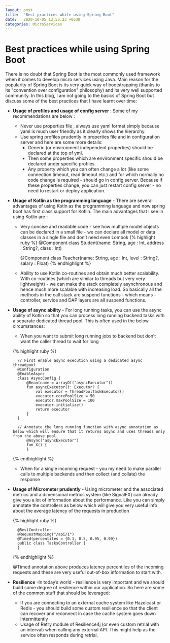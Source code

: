 ```yaml
---
layout: post
title:  "Best practices while using Spring Boot"
date:   2020-10-05 13:55:23 +0530
categories: MicroServices
---
```


# Best practices while using Spring Boot

There is no doubt that Spring Boot is the most commonly used framework when it comes to develop micro services using Java. Main reason for the popularity of Spring Boot is its very quick way of bootstrapping (thanks to its "convention over configuration" philosophy) and its very well supported community.
In this blog, I am not going to the basics of Spring Boot but discuss some of the best practices that I have learnt over time:

* **Usage of profiles and usage of config server** : Some of my recommendations are below : 
    - Never use properties file , always use yaml format simply because yaml is much user friendly as it clearly shows the hierarchy. 
    - Use spring profiles prudently in properties file and in configuration server and here are some more details:
        -  Generic (or environment independent properties) should be declared at the top of yml. 
        -  Then some properties which are environment specific should be declared under specific profiles. 
        -  Any property which you can often change a lot (like some connection timeout, read timeout etc.) and for which normally no code change is required - should go in config server. Because if these properties change, you can just restart config server - no need to restart or deploy application. 

* **Usage of Kotlin as the programming language** - There are several advantages of using Kotln as the programming language and now spring boot has first class support for Kotlin. The main advantages that I see in using Kotlin are :
   - Very concise and readable code - see how multiple model objects can be declared in a small file - we can declare all model or data classes in a single file and don’t need even Lombok
   {% highlight ruby %}
        @Component
        class Student(name: String, age : Int, address : String?, class : Int)

        @Component
        class Teacher(name: String, age : Int, level : String?, salary : Float)
    {% endhighlight %}
   
   - Ability to use Kotlin co-routines and obtain much better scalability. With co-routines (which are similar to threads but very very lightweight) - we can make the stack completely asynchronous and hence much more scalable with increasing load. So basically all the methods in the call stack are suspend functions - which means - controller, service and DAP layers are all suspend functions.

* **Usage of  async ability** - For long running tasks, you can use the async ability of Kotlin so that you can process long running backend tasks with a separate dedicated thread pool. This is often used in the below circumstances:
    - When you want to submit long running jobs to backend but don’t want the caller thread to wait for long

   {% highlight ruby %}

        // First enable async execution using a dedicated async threadpool 
        @Configuration
        @EnableAsync
        class AsyncConfig {
            @Bean(name = arrayOf("asyncExecutor"))
            fun asyncExecutor(): Executor? {
                val executor = ThreadPoolTaskExecutor()
                executor.corePoolSize = 50
                executor.maxPoolSize = 100
                executor.initialize()
                return executor
            }
        }

        // Annotate the long running function with async annotation as below which will ensure that it returns async and uses threads only from the above pool
            @Async("asyncExecutor")
            fun X() {
            }

   {% endhighlight %}

    - When for a single incoming request - you my need to make parallel calls to multiple backends and then collect (and collate) the response


* **Usage of Micrometer prudently** -  Using micrometer and the associated metrics and a dimensional metrics system (like SignalFX) can already give you a lot of information about the performance. Like you can simply annotate the controllers as below which will give you very useful info about the average latency of the requests in production

   {% highlight ruby %}

        @RestController
        @RequestMapping("/api/1")
        @Timed(percentiles = {0.1, 0.5, 0.95, 0.99})
        public class TasksController {
        }
   {% endhighlight %}
    
    @Timed annotation above produces latency percentiles of the incoming requests and these are very useful out-of-box information to start with.

* **Resilience** -In today’s world - resilience is very important and we should build some degree of resilience within our application. So here are some of the common stuff that should be leveraged:
    - If you are connecting to an external cache system like Hazelcast or Redis - you should build some custom resilience so that the client can recover and reconnect in case the cache system goes down intermittently
    - Usage of Retry module of Resilience4j (or even custom retrial with an interval) when calling any external API. This might help as the service often responds during retrial. 
